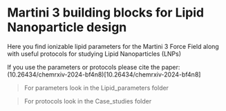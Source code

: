 # Martini 3 building blocks for Lipid Nanoparticle design

Here you find ionizable lipid parameters for the Martini 3 Force Field along with useful protocols for studying Lipid Nanoparticles (LNPs)

If you use the parameters or protocols please cite the paper:
(10.26434/chemrxiv-2024-bf4n8)[10.26434/chemrxiv-2024-bf4n8]


> For parameters look in the Lipid_parameters folder


> For protocols look in the Case_studies folder
